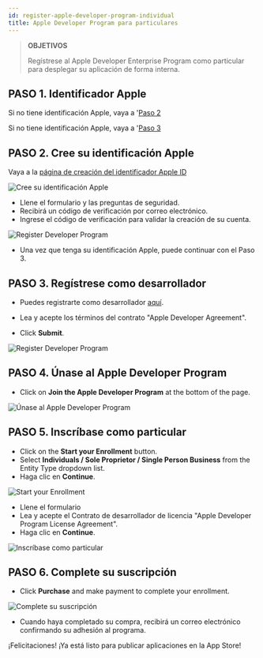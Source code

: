 ```yaml
---
id: register-apple-developer-program-individual
title: Apple Developer Program para particulares
---
```


> **OBJETIVOS**
> 
> Regístrese al Apple Developer Enterprise Program como particular para desplegar su aplicación de forma interna.

## PASO 1. Identificador Apple

Si no tiene identificación Apple, vaya a '[Paso 2](#step-2-create-your-apple-id)

Si no tiene identificación Apple, vaya a '[Paso 3](#step-3-register-as-a-developer)

## PASO 2. Cree su identificación Apple

Vaya a la [página de creación del identificador Apple ID](https://appleid.apple.com/)

![Cree su identificación Apple](assets/en/deploy-app-store/Apple-ID-Creation-Page-4D-for-iOS.png)

* Llene el formulario y las preguntas de seguridad.
* Recibirá un código de verificación por correo electrónico.
* Ingrese el código de verificación para validar la creación de su cuenta.

![Register Developer Program](assets/en/deploy-app-store/Register-developer-program-4D-for-iOS.png)

* Una vez que tenga su identificación Apple, puede continuar con el Paso 3.

## PASO 3. Regístrese como desarrollador

* Puedes registrarte como desarrollador [aquí](https://developer.apple.com/account/).

* Lea y acepte los términos del contrato "Apple Developer Agreement".
* Click **Submit**.

![Register Developer Program](assets/en/deploy-app-store/Register-developer-4D-for-iOS.png)

## PASO 4. Únase al Apple Developer Program

* Click on **Join the Apple Developer Program** at the bottom of the page.

![Únase al Apple Developer Program](assets/en/deploy-app-store/Join-Apple-Developer-Program-individuals-4D-for-iOS.png)

## PASO 5. Inscríbase como particular

* Click on the **Start your Enrollment** button.
* Select **Individuals / Sole Proprietor / Single Person Business** from the Entity Type dropdown list.
* Haga clic en **Continue**.

![Start your Enrollment](assets/en/deploy-app-store/Apple-Developer-Program-Individuals-4D-for-iOS.png)

* Llene el formulario
* Lea y acepte el Contrato de desarrollador de licencia "Apple Developer Program License Agreement".
* Haga clic en **Continue**.

![Inscríbase como particular](assets/en/deploy-app-store/Apple-Developer-Program-Enrollment-4D-for-iOS.png)

## PASO 6. Complete su suscripción

* Click **Purchase** and make payment to complete your enrollment.

![Complete su suscripción](assets/en/deploy-app-store/Complete-Purchase-Apple-Developer-Program-4D-for-iOS.png)

* Cuando haya completado su compra, recibirá un correo electrónico confirmando su adhesión al programa.

¡Felicitaciones! ¡Ya está listo para publicar aplicaciones en la App Store!